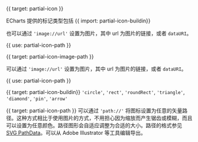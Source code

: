 {{ target: partial-icon }}

ECharts 提供的标记类型包括 {{ import: partial-icon-buildin}}

也可以通过 `'image://url'` 设置为图片，其中 url 为图片的链接，或者 `dataURI`。

{{ use: partial-icon-path }}






{{ target: partial-icon-image-path }}

可以通过 `'image://url'` 设置为图片，其中 url 为图片的链接，或者 `dataURI`。

{{ use: partial-icon-path }}






{{ target: partial-icon-buildin}}
`'circle'`, `'rect'`, `'roundRect'`, `'triangle'`, `'diamond'`, `'pin'`, `'arrow'`


{{ target: partial-icon-path }}
可以通过 `'path://'` 将图标设置为任意的矢量路径。这种方式相比于使用图片的方式，不用担心因为缩放而产生锯齿或模糊，而且可以设置为任意颜色。路径图形会自适应调整为合适的大小。路径的格式参见 [SVG PathData](http://www.w3.org/TR/SVG/paths.html#PathData)。可以从 Adobe Illustrator 等工具编辑导出。
